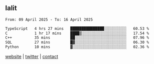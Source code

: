 ## lalit

<!--START_SECTION:waka-->

```txt
From: 09 April 2025 - To: 16 April 2025

TypeScript   4 hrs 27 mins   ███████████████░░░░░░░░░░   60.53 %
C            1 hr 17 mins    ████▒░░░░░░░░░░░░░░░░░░░░   17.54 %
C++          35 mins         ██░░░░░░░░░░░░░░░░░░░░░░░   07.96 %
SQL          27 mins         █▓░░░░░░░░░░░░░░░░░░░░░░░   06.30 %
Python       10 mins         ▓░░░░░░░░░░░░░░░░░░░░░░░░   02.36 %
```

<!--END_SECTION:waka-->

[website](https://lalit.sh) | [twitter](https://x.com/@lalitcodes) | [contact](https://lalit.sh/contact)
